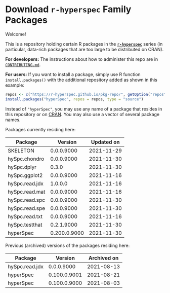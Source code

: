 # Download **`r-hyperspec`** Family Packages

Welcome!

This is a repository holding certain R packages in the [**`r-hyperspec`**](https://r-hyperspec.github.io/) series (in particular, data-rich packages that are too large to be distributed on CRAN).

**For developers:** The instructions about how to administer this repo are in [`CONTRIBUTING.md`](https://github.com/r-hyperspec/pkg-repo/blob/gh-pages/CONTRIBUTING.md).

**For users:** If you want to install a package, simply use R function `install.packages()` with the additional repository added as shown in this example:

```r
repos <- c("https://r-hyperspec.github.io/pkg-repo/", getOption("repos"))
install.packages("hyperSpec", repos = repos, type = "source")
```

Instead of `"hyperSpec"`, you may use any name of a package that resides in this repository or on [CRAN](https://cran.rstudio.com/web/packages/index.html).
You may also use a vector of several package names.


<!-- list of packages: start | DO NOT REMOVE THIS LINE -->

Packages currently residing here:

Package       | Version       | Updated on    
------------- | ------------- | ------------- 
SKELETON | 0.0.0.9000 | 2021-11-29
hySpc.chondro | 0.0.0.9000 | 2021-11-30
hySpc.dplyr | 0.3.0 | 2021-11-30
hySpc.ggplot2 | 0.0.0.9000 | 2021-11-16
hySpc.read.jdx | 1.0.0.0 | 2021-11-16
hySpc.read.mat | 0.0.0.9000 | 2021-11-16
hySpc.read.spc | 0.0.0.9000 | 2021-11-30
hySpc.read.spe | 0.0.0.9000 | 2021-11-30
hySpc.read.txt | 0.0.0.9000 | 2021-11-16
hySpc.testthat | 0.2.1.9000 | 2021-11-30
hyperSpec | 0.200.0.9000 | 2021-11-30

Previous (archived) versions of the packages residing here: 

Package       | Version       | Archived on   
------------- | ------------- | ------------- 
hySpc.read.jdx | 0.0.0.9000 | 2021-08-13
hyperSpec | 0.100.0.9001 | 2021-08-21
hyperSpec | 0.100.0.9000 | 2021-08-03
